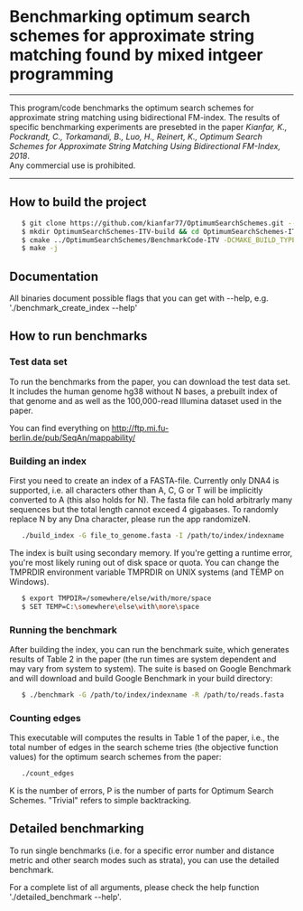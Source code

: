# Benchmarking optimum search schemes for approximate string matching found by mixed intgeer programming
__________________________________________________________________________________________________

This program/code benchmarks the optimum search schemes for approximate string matching using bidirectional FM-index. The results of specific benchmarking experiments are presebted in the paper *Kianfar, K., Pockrandt, C., Torkamandi, B., Luo, H., Reinert, K., Optimum Search Schemes for Approximate String Matching Using Bidirectional FM-Index, 2018*.\
Any commercial use is prohibited.

__________________________________________________________________________________________________

How to build the project
------------------------

```sh
   $ git clone https://github.com/kianfar77/OptimumSearchSchemes.git --recurse-submodules
   $ mkdir OptimumSearchSchemes-ITV-build && cd OptimumSearchSchemes-ITV-build
   $ cmake ../OptimumSearchSchemes/BenchmarkCode-ITV -DCMAKE_BUILD_TYPE=Release
   $ make -j
```

Documentation
-------------

All binaries document possible flags that you can get with --help, e.g. './benchmark_create_index --help'

How to run benchmarks
---------------------

### Test data set

To run the benchmarks from the paper, you can download the test data set. It includes the human genome hg38 without N bases, a prebuilt index of that genome and as well as the 100,000-read Illumina dataset used in the paper.

You can find everything on http://ftp.mi.fu-berlin.de/pub/SeqAn/mappability/


### Building an index ###

First you need to create an index of a FASTA-file. Currently only DNA4 is supported, i.e. all characters other than A, C, G or T will be implicitly converted to A (this also holds for N). The fasta file can hold arbitrarly many sequences but the total length cannot exceed 4 gigabases. To randomly replace N by any Dna character, please run the app randomizeN.

```sh
   ./build_index -G file_to_genome.fasta -I /path/to/index/indexname
```

The index is built using secondary memory. If you're getting a runtime error, you're most likely runing out of disk space or quota. You can change the TMPRDIR environment variable TMPRDIR on UNIX systems (and TEMP on Windows).

```sh
   $ export TMPDIR=/somewhere/else/with/more/space
   $ SET TEMP=C:\somewhere\else\with\more\space
```

### Running the benchmark ###

After building the index, you can run the benchmark suite, which generates results of Table 2 in the paper (the run times are system dependent and may vary from system to system). The suite is based on Google Benchmark and will download and build Google Benchmark in your build directory:

```sh
   $ ./benchmark -G /path/to/index/indexname -R /path/to/reads.fasta
```

### Counting edges ###

This executable will computes the results in Table 1 of the paper, i.e., the total number of edges in the search scheme tries (the objective function values) for the optimum search schemes from the paper:

```sh
   ./count_edges
```

K is the number of errors, P is the number of parts for Optimum Search Schemes. "Trivial" refers to simple backtracking.

Detailed benchmarking
---------------------

To run single benchmarks (i.e. for a specific error number and distance metric and other search modes such as strata), you can use the detailed benchmark.

For a complete list of all arguments, please check the help function './detailed_benchmark --help'.


